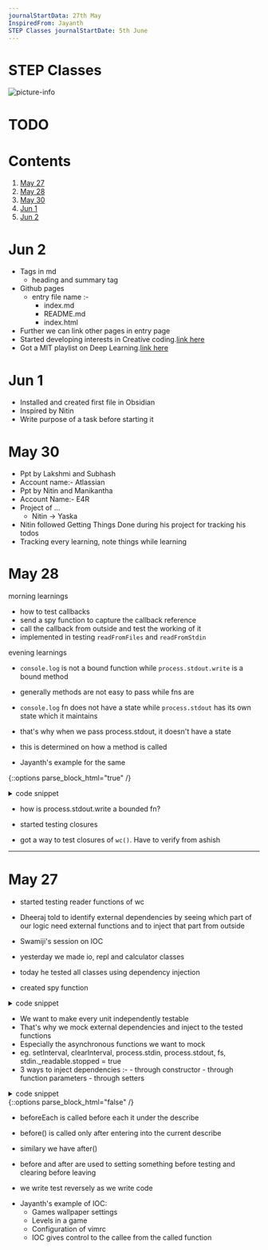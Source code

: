 ```yaml
---
journalStartData: 27th May
InspiredFrom: Jayanth
STEP Classes journalStartDate: 5th June
---
```


# STEP Classes

![picture-info](./image.jpeg)

# TODO

# Contents

1. [May 27](#may-27)
2. [May 28](#may-28)
3. [May 30](#may-30)
4. [Jun 1](#jun-1)
5. [Jun 2](#jun-2)

# Jun 2

- Tags in md
  - heading and summary tag
- Github pages
  - entry file name :-
    - index.md
    - README.md
    - index.html
- Further we can link other pages in entry page
- Started developing interests in Creative coding.[link here](https://youtube.com/playlist?list=PLUG_f-krxzVrRCOjGFwOuYj3QarVfPWXK)
- Got a MIT playlist on Deep Learning.[link here](https://youtube.com/playlist?list=PLUG_f-krxzVrRCOjGFwOuYj3QarVfPWXK)

# Jun 1

- Installed and created first file in Obsidian
- Inspired by Nitin
- Write purpose of a task before starting it

# May 30

- Ppt by Lakshmi and Subhash
- Account name:- Atlassian
- Ppt by Nitin and Manikantha
- Account Name:- E4R
- Project of ...
  - Nitin -> Yaska
- Nitin followed Getting Things Done during his project for tracking his todos
- Tracking every learning, note things while learning

# May 28

morning learnings

- how to test callbacks
- send a spy function to capture the callback reference
- call the callback from outside and test the working of it
- implemented in testing `readFromFiles` and `readFromStdin`

evening learnings

- `console.log` is not a bound function while `process.stdout.write` is a bound method
- generally methods are not easy to pass while fns are
- `console.log` fn does not have a state while `process.stdout` has its own state which it maintains
- that's why when we pass process.stdout, it doesn't have a state
- this is determined on how a method is called

- Jayanth's example for the same

{::options parse_block_html="true" /}

<details><summary markdown="span"> code snippet </summary>
  
  ```js 
  const identity = (x) => x;
  const doSomething = (f) => f(identity);

doSomething([1, 2, 3].map);

````
</details>

- how is process.stdout.write a bounded fn?

- started testing closures
- got a way to test closures of `wc()`. Have to verify from ashish

---

# May 27

- started testing reader functions of wc

- Dheeraj told to identify external dependencies by seeing which part of our logic need external
  functions and to inject that part from outside

- Swamiji's session on IOC

- yesterday we made io, repl and calculator classes
- today he tested all classes using dependency injection
- created spy function

<details><summary markdown="span"> code snippet </summary>

```js
const createSpyFunction = () => {
let callCount = 0;
const fn = (...args) => {
  fn.calls = [...(fn.calls || []), ...args];
  callCount++;
};

fn.wasCalledOnce = (arg) => callCount === 1 && fn.calls[0] === arg;
fn.wasCalledTwice = () => callCount === 2;
return fn;
};
```

```js
const renderer = createSpyFunction();
const calc = new Calculator();
calc.render(renderer);
assert.ok(renderer.wasCalledOnce(0));
```
</details>


- We want to make every unit independently testable
- That's why we mock external dependencies and inject to the tested functions
- Especially the asynchronous functions we want to mock
- eg. setInterval, clearInterval, process.stdin, process.stdout, fs, stdin.\_readable.stopped = true
- 3 ways to inject dependencies :- - through constructor - through function parameters - through setters

<details><summary markdown="span"> code snippet </summary>

```js
describe.skip;
describe.only; // node --test run-only
beforeEach(() => {
  const write = createSpyFunction();
});
```
</details>
{::options parse_block_html="false" /}

- beforeEach is called before each it under the describe
- before() is called only after entering into the current describe
- similary we have after()
- before and after are used to setting something before testing and clearing before leaving

- we write test reversely as we write code

* Jayanth's example of IOC:
  - Games wallpaper settings
  - Levels in a game
  - Configuration of vimrc
  - IOC gives control to the callee from the called function
````
